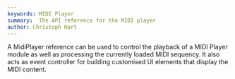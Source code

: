 ```yaml
---
keywords: MIDI Player
summary:  The API reference for the MIDI player
author: Christoph Hart
---
```


A MidiPlayer reference can be used to control the playback of a MIDI Player module 
as well as processing the currently loaded MIDI sequency. It also acts as event controller 
for building customised UI elements that display the MIDI content.